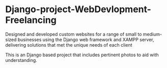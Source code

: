 # Django-project-WebDevlopment-Freelancing

Designed and developed custom websites for a range of small to medium-sized businesses using the Django web framework and XAMPP server, delivering solutions that met the unique needs of each client

This is an Django based project that includes pertinent photos to aid with understanding.

